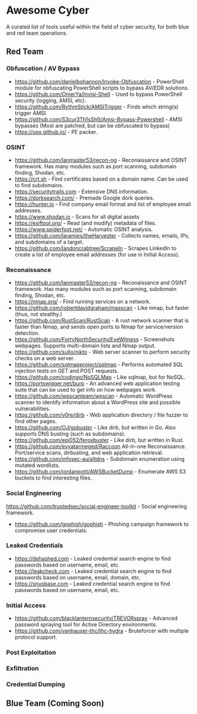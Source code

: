 # Awesome Cyber
A curated list of tools useful within the field of cyber security, for both blue and red team operations. 

## Red Team

### Obfuscation / AV Bypass
* <https://github.com/danielbohannon/Invoke-Obfuscation> - PowerShell module for obfuscating PowerShell scripts to bypass AV/EDR solutions.
* <https://github.com/OmerYa/Invisi-Shell> - Used to bypass PowerShell security (logging, AMSI, etc).
* <https://github.com/RythmStick/AMSITrigger> - Finds which string(s) trigger AMSI.
* <https://github.com/S3cur3Th1sSh1t/Amsi-Bypass-Powershell> - AMSI bypasses (Most are patched, but can be obfuscated to bypass)
* <https://upx.github.io/> - PE packer.

### OSINT
* <https://github.com/lanmaster53/recon-ng> - Reconaissance and OSINT framework. Has many modules such as port scanning, subdomain finding, Shodan, etc.
* <https://crt.sh> - Find certificates based on a domain name. Can be used to find subdomains.
* <https://securitytrails.com> - Extensive DNS information.
* <https://dorksearch.com/> - Premade Google dork queries.
* <https://hunter.io> - Find company email format and list of employee email addresses.
* <https://www.shodan.io> - Scans for all digital assets
* <https://exiftool.org/> - Read (and modify) metadata of files.
* <https://www.spiderfoot.net/> - Automatic OSINT analysis.
* <https://github.com/laramies/theHarvester> - Collects names, emails, IPs, and subdomains of a target.
* <https://github.com/landoncrabtree/ScrapeIn> - Scrapes LinkedIn to create a list of employee email addresses (for use in Initial Access).

### Reconaissance
* <https://github.com/lanmaster53/recon-ng> - Reconaissance and OSINT framework. Has many modules such as port scanning, subdomain finding, Shodan, etc.
* <https://nmap.org/> - Find running services on a network.
* <https://github.com/robertdavidgraham/masscan> - Like nmap, but faster (thus, not stealthy.)
* <https://github.com/RustScan/RustScan> - A rust network scanner that is faster than Nmap, and sends open ports to Nmap for service/version detection.
* <https://github.com/FortyNorthSecurity/EyeWitness> - Screenshots webpages. Supports multi-domain lists and Nmap output.
* <https://github.com/sullo/nikto> - Web server scanner to perform security checks on a web server.
* <https://github.com/sqlmapproject/sqlmap> - Performs automated SQL injection tests on GET and POST requests.
* <https://github.com/codingo/NoSQLMap> - Like sqlmap, but for NoSQL.
* <https://portswigger.net/burp> - An advanced web application testing suite that can be used to get info on how webpages work.
* <https://github.com/wpscanteam/wpscan> - Automatic WordPress scanner to identify information about a WordPress site and possible vulnerabilities.
* <https://github.com/v0re/dirb> - Web application directory / file fuzzer to find other pages.
* <https://github.com/OJ/gobuster> - Like dirb, but written in Go. Also supports DNS busting (such as subdomains).
* <https://github.com/epi052/feroxbuster> - Like dirb, but written in Rust.
* <https://github.com/evyatarmeged/Raccoon> All-in-one Reconaissance. Port/service scans, dirbusting, and web application retrieval.
* <https://github.com/infosec-au/altdns> - Subdomain enumeration using mutated wordlists.
* <https://github.com/jordanpotti/AWSBucketDump> - Enumerate AWS S3 buckets to find interesting files.

### Social Engineering
https://github.com/trustedsec/social-engineer-toolkit - Social engineering framework. 
* <https://github.com/gophish/gophish> - Phishing campaign framework to compromise user credentials.

### Leaked Credentials
* <https://dehashed.com> - Leaked credential search engine to find passwords based on username, email, etc.
* <https://leakcheck.com> - Leaked credential search engine to find passwords based on username, email, domain, etc.
* <https://snusbase.com> - Leaked credential search engine to find passwords based on username, email, etc.

### Initial Access
* <https://github.com/blacklanternsecurity/TREVORspray> - Advanced password spraying tool for Active Directory environments.
* <https://github.com/vanhauser-thc/thc-hydra> - Bruteforcer with multiple protocol support.

### Post Exploitation

### Exfiltration

### Credential Dumping

## Blue Team (Coming Soon)
